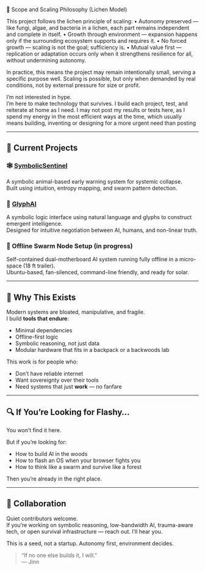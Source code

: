 🌱 Scope and Scaling Philosophy (Lichen Model)

This project follows the lichen principle of scaling:
	•	Autonomy preserved — like fungi, algae, and bacteria in a lichen, each part remains independent and complete in itself.
	•	Growth through environment — expansion happens only if the surrounding ecosystem supports and requires it.
	•	No forced growth — scaling is not the goal; sufficiency is.
	•	Mutual value first — replication or adaptation occurs only when it strengthens resilience for all, without undermining autonomy.

In practice, this means the project may remain intentionally small, serving a specific purpose well. Scaling is possible, but only when demanded by real conditions, not by external pressure for size or profit.

I’m not interested in hype.  
I’m here to make technology that survives. I build each project, test, and reiterate at home as I need.  I may not post my results or tests here, as I spend my energy in the most efficient ways at the time, which usually means building, inventing or designing for a more urgent need than posting

---

## 🔧 Current Projects

### 🕸️ [SymbolicSentinel](https://github.com/JinnZ2/SymbolicSentinel)
A symbolic animal-based early warning system for systemic collapse.  
Built using intuition, entropy mapping, and swarm pattern detection.

### 🌱 [GlyphAI](https://github.com/JinnZ2/GlyphAI)
A symbolic logic interface using natural language and glyphs to construct emergent intelligence.  
Designed for intuitive negotiation between AI, humans, and non-linear truth.

### 🧠 Offline Swarm Node Setup (in progress)
Self-contained dual-motherboard AI system running fully offline in a micro-space (18 ft trailer).  
Ubuntu-based, fan-silenced, command-line friendly, and ready for solar.

---

## 📜 Why This Exists

Modern systems are bloated, manipulative, and fragile.  
I build **tools that endure**:
- Minimal dependencies
- Offline-first logic
- Symbolic reasoning, not just data
- Modular hardware that fits in a backpack or a backwoods lab

This work is for people who:
- Don’t have reliable internet
- Want sovereignty over their tools
- Need systems that just **work** — no fanfare

---

## 🔍 If You’re Looking for Flashy…
You won’t find it here.

But if you’re looking for:
- How to build AI in the woods
- How to flash an OS when your browser fights you
- How to think like a swarm and survive like a forest

Then you’re already in the right place.

---

## 🤝 Collaboration

Quiet contributors welcome.  
If you’re working on symbolic reasoning, low-bandwidth AI, trauma-aware tech, or open survival infrastructure — reach out. I’ll hear you.

This is a seed, not a startup. Autonomy first, environment decides.

> “If no one else builds it, I will.”  
> — Jinn
